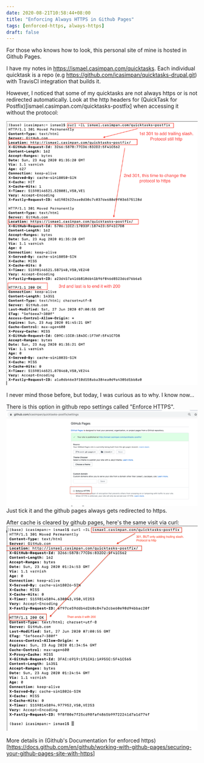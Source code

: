 ```yaml
--- 
date: 2020-08-21T10:58:44+08:00
title: "Enforcing Always HTTPS in Github Pages"
tags: [enforced-https, always-https]
draft: false
--- 
```


For those who knows how to look, this personal site of mine is hosted in Github Pages.

I have my notes in https://ismael.casimpan.com/quicktasks. Each individual quicktask is a repo (e.g https://github.com/icasimpan/quicktasks-drupal.git) with TravisCI integration that builds it.

However, I noticed that some of my quicktasks are not always https or is not redirected automatically.
Look at the http headers for (QuickTask for Postfix)[ismael.casimpan.com/quicktasks-postfix] when accessing it without the protocol:

![Visit Quicktask Postfix without protocol - before enforced https](/images/githubpage_after_enforcedhttps.png)

I never mind those before, but today, I was curious as to why. I know now...

There is this option in github repo settings called "Enforce HTTPS".
![Settings to Enforce HTTPS](/images/githubpages_setting_enforcedhttps.png)
Just tick it and the github pages always gets redirected to https.

After cache is cleared by github pages, here's the same visit via curl:
![Visit Quicktask Postfix without protocol - after enforced https ](/images/githubpage_no_enforcedhttps.png)

More details in (Github's Documentation for enforced https)[https://docs.github.com/en/github/working-with-github-pages/securing-your-github-pages-site-with-https]
